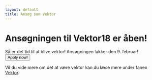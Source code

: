 ```yaml
---
layout: default
title: Ansøg som Vektor
---
```

<h1>Ansøgningen til Vektor18 er åben!</h1>

<p>Så er det tid til at blive vektor! Ansøgningen lukker den 9. februar!<br/>
  <a href="https://docs.google.com/forms/d/1FPSjaTFIfkd44Ehvjm6SxCSvUlCb9Vno_noVFlLz790/edit"><button class="applyBtn">Apply now!</button></a>
  
</p>

<p>Vil du vide mere om det at være vektor kan du læse mere under fanen <a href="https://blivawesome.dk/vektor.html">Vektor</a>.</p>
